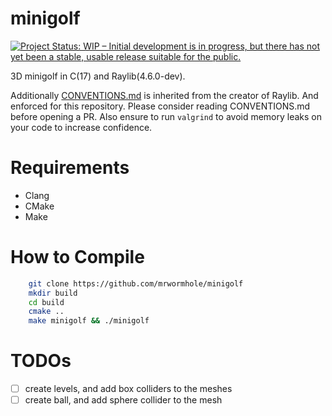# minigolf

[![Project Status: WIP – Initial development is in progress, but there has not yet been a stable, usable release suitable for the public.](https://www.repostatus.org/badges/latest/wip.svg)](https://www.repostatus.org/#wip)


3D minigolf in C(17) and Raylib(4.6.0-dev).

Additionally [CONVENTIONS.md](https://github.com/mrwormhole/minigolf/blob/main/CONVENTIONS.md) is inherited from the creator of Raylib. And enforced for this repository. Please consider reading CONVENTIONS.md before opening a PR. Also ensure to run `valgrind` to avoid memory leaks on your code to increase confidence.

# Requirements

- Clang
- CMake
- Make

# How to Compile

```sh
    git clone https://github.com/mrwormhole/minigolf 
    mkdir build
    cd build
    cmake ..
    make minigolf && ./minigolf
```

# TODOs

- [ ] create levels, and add box colliders to the meshes
- [ ] create ball, and add sphere collider to the mesh